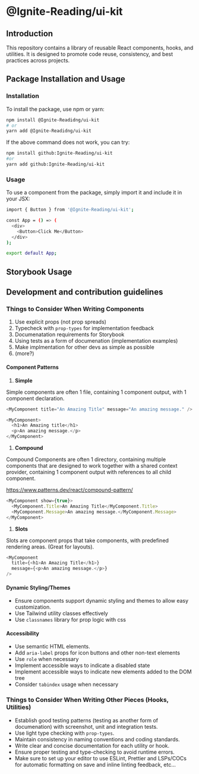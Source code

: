 # @Ignite-Reading/ui-kit

## Introduction

This repository contains a library of reusable React components, hooks, and utilities. It is designed to promote code reuse, consistency, and best practices across projects.

## Package Installation and Usage

### Installation

To install the package, use npm or yarn:

```bash
npm install @Ignite-Readidng/ui-kit
# or
yarn add @Ignite-Readidng/ui-kit
```

If the above command does not work, you can try:

```bash
npm install github:Ignite-Reading/ui-kit
#or
yarn add github:Ignite-Reading/ui-kit
```
### Usage

To use a component from the package, simply import it and include it in your JSX:

```bash
import { Button } from '@Ignite-Reading/ui-kit';

const App = () => (
  <div>
    <Button>Click Me</Button>
  </div>
);

export default App;
```

## Storybook Usage

## Development and contribution guidelines

### Things to Consider When Writing Components

1. Use explicit props (not prop spreads)
2. Typecheck with `prop-types` for implementation feedback
3. Documenatation requirements for Storybook 
4. Using tests as a form of documenation (implementation examples)
5. Make implmentation for other devs as simple as possible
6. (more?)

#### Component Patterns

1. **Simple**

Simple components are often 1 file, containing 1 component output, with 1 component declaration.

```javascript
<MyComponent title="An Amazing Title" message="An amazing message." />
```

```javascript
<MyComponent>
  <h1>An Amazing title</h1>
  <p>An amazing message.</p>
</MyComponent>
```

1. **Compound**

Compound Components are often 1 directory, containing multiple components that are designed to work together with a shared context provider, containing 1 component output with references to all child component.

https://www.patterns.dev/react/compound-pattern/

```javascript
<MyComponent show={true}>
  <MyComponent.Title>An Amazing Title</MyComponent.Title>
  <MyComponent.Message>An amazing message.</MyComponent.Message>
</MyComponent>
```

1. **Slots**

Slots are component props that take components, with predefined rendering areas. (Great for layouts).

```javascript
<MyComponent
  title={<h1>An Amazing Title</h1>}
  message={<p>An amazing message.</p>}
/>
```

#### Dynamic Styling/Themes

- Ensure components support dynamic styling and themes to allow easy customization.
- Use Tailwind utility classes effectively 
- Use `classnames` library for prop logic with css 

#### Accessibility

- Use semantic HTML elements.
- Add `aria-label` props for icon buttons and other non-text elements
- Use `role` when necessary
- Implement accessible ways to indicate a disabled state
- Implement accessible ways to indicate new elements added to the DOM tree
- Consider `tabindex` usage when necessary

### Things to Consider When Writing Other Pieces (Hooks, Utilities)

- Establish good testing patterns (testing as another form of documenation) with screenshot, unit and integration tests.
- Use light type checking with `prop-types`.
- Maintain consistency in naming conventions and coding standards.
- Write clear and concise documentation for each utility or hook.
- Ensure proper testing and type-checking to avoid runtime errors.
- Make sure to set up your editor to use ESLint, Prettier and LSPs/COCs for automatic formatting on save and inline linting feedback, etc...
